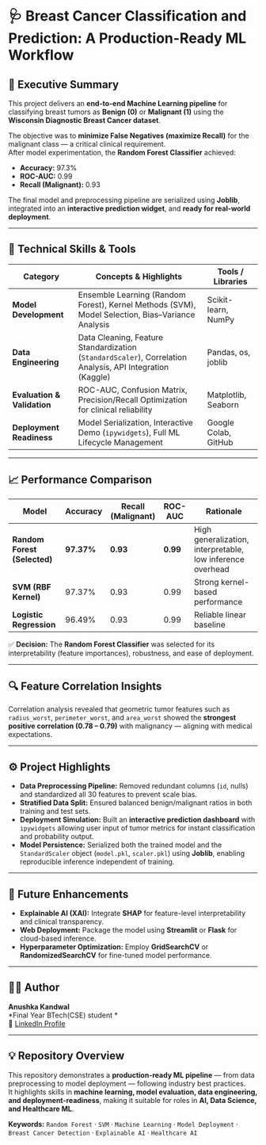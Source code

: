 # 🩺 Breast Cancer Classification and Prediction: A Production-Ready ML Workflow  

## 🎯 Executive Summary  

This project delivers an **end-to-end Machine Learning pipeline** for classifying breast tumors as **Benign (0)** or **Malignant (1)** using the **Wisconsin Diagnostic Breast Cancer dataset**.  

The objective was to **minimize False Negatives (maximize Recall)** for the malignant class — a critical clinical requirement.  
After model experimentation, the **Random Forest Classifier** achieved:  

- **Accuracy:** 97.3%  
- **ROC-AUC:** 0.99  
- **Recall (Malignant):** 0.93  

The final model and preprocessing pipeline are serialized using **Joblib**, integrated into an **interactive prediction widget**, and **ready for real-world deployment**.  

---

## 🧠 Technical Skills & Tools  

| Category | Concepts & Highlights | Tools / Libraries |
|-----------|----------------------|-------------------|
| **Model Development** | Ensemble Learning (Random Forest), Kernel Methods (SVM), Model Selection, Bias–Variance Analysis | Scikit-learn, NumPy |
| **Data Engineering** | Data Cleaning, Feature Standardization (`StandardScaler`), Correlation Analysis, API Integration (Kaggle) | Pandas, os, joblib |
| **Evaluation & Validation** | ROC-AUC, Confusion Matrix, Precision/Recall Optimization for clinical reliability | Matplotlib, Seaborn |
| **Deployment Readiness** | Model Serialization, Interactive Demo (`ipywidgets`), Full ML Lifecycle Management | Google Colab, GitHub |

---

## 📈 Performance Comparison  

| Model | Accuracy | Recall (Malignant) | ROC-AUC | Rationale |
|--------|-----------|--------------------|----------|------------|
| **Random Forest (Selected)** | **97.37%** | **0.93** | **0.99** | High generalization, interpretable, low inference overhead |
| **SVM (RBF Kernel)** | 97.37% | 0.93 | 0.99 | Strong kernel-based performance |
| **Logistic Regression** | 96.49% | 0.93 | 0.99 | Reliable linear baseline |

✅ **Decision:** The **Random Forest Classifier** was selected for its interpretability (feature importances), robustness, and ease of deployment.

---

## 🔍 Feature Correlation Insights  

Correlation analysis revealed that geometric tumor features such as  
`radius_worst`, `perimeter_worst`, and `area_worst` showed the **strongest positive correlation (0.78 – 0.79)** with malignancy — aligning with medical expectations.

---

## ⚙️ Project Highlights  

- **Data Preprocessing Pipeline:** Removed redundant columns (`id`, nulls) and standardized all 30 features to prevent scale bias.  
- **Stratified Data Split:** Ensured balanced benign/malignant ratios in both training and test sets.  
- **Deployment Simulation:** Built an **interactive prediction dashboard** with `ipywidgets` allowing user input of tumor metrics for instant classification and probability output.  
- **Model Persistence:** Serialized both the trained model and the `StandardScaler` object (`model.pkl`, `scaler.pkl`) using **Joblib**, enabling reproducible inference independent of training.  

---

## 🚀 Future Enhancements  

- **Explainable AI (XAI):** Integrate **SHAP** for feature-level interpretability and clinical transparency.  
- **Web Deployment:** Package the model using **Streamlit** or **Flask** for cloud-based inference.  
- **Hyperparameter Optimization:** Employ **GridSearchCV** or **RandomizedSearchCV** for fine-tuned model performance.  

---

## 👩‍💻 Author  

**Anushka Kandwal**  
*Final Year BTech(CSE) student *  
📎 [LinkedIn Profile](www.linkedin.com/in/anushka-kandwal-a9b391257)  

---

## 💡 Repository Overview  

This repository demonstrates a **production-ready ML pipeline** — from data preprocessing to model deployment — following industry best practices.  
It highlights skills in **machine learning, model evaluation, data engineering, and deployment-readiness**, making it suitable for roles in **AI, Data Science, and Healthcare ML**.

**Keywords:** `Random Forest` · `SVM` · `Machine Learning` · `Model Deployment` · `Breast Cancer Detection` · `Explainable AI` · `Healthcare AI`  
